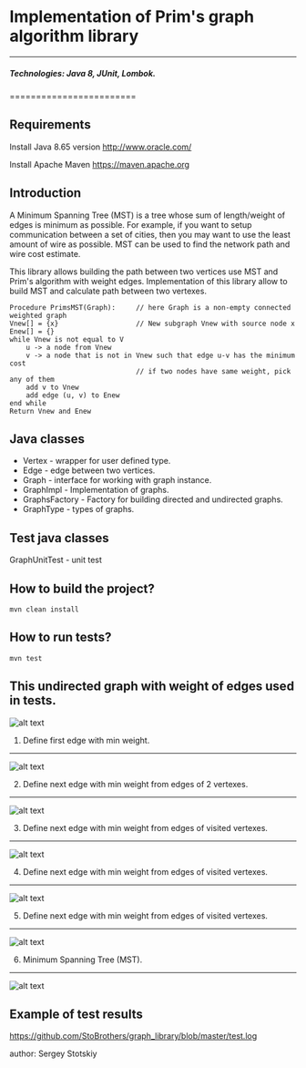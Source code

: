 # Implementation of Prim's graph algorithm library
------------

##### Technologies: Java 8, JUnit, Lombok.

========================

Requirements
------------
Install Java 8.65 version
http://www.oracle.com/ 

Install Apache Maven 
https://maven.apache.org

Introduction
------------

   A Minimum Spanning Tree (MST) is a tree whose sum of length/weight of edges is minimum as possible.
For example, if you want to setup communication between a set of cities, then you may want to
use the least amount of wire as possible. MST can be used to find the network path and wire cost
estimate.

   This library allows building the path between two vertices use MST and Prim's algorithm with weight edges.
Implementation of this library allow to build MST and calculate path between two vertexes.

```
Procedure PrimsMST(Graph):     // here Graph is a non-empty connected weighted graph
Vnew[] = {x}                   // New subgraph Vnew with source node x
Enew[] = {}
while Vnew is not equal to V
    u -> a node from Vnew
    v -> a node that is not in Vnew such that edge u-v has the minimum cost
                               // if two nodes have same weight, pick any of them
    add v to Vnew
    add edge (u, v) to Enew
end while
Return Vnew and Enew

```


Java classes
--------------------------

- Vertex - wrapper for user defined type.
- Edge - edge between two vertices.
- Graph - interface for working with graph instance.
- GraphImpl - Implementation of graphs.
- GraphsFactory - Factory for building directed and undirected graphs.
- GraphType - types of graphs.

Test java classes
--------------------------

GraphUnitTest  - unit test

How to build the project?
--------------------------

```
mvn clean install
```


How to run tests?
--------------------------

```
mvn test
```

This undirected graph with weight of edges used in tests.
--------------------------

![alt text](https://github.com/StoBrothers/prim_grah_library/blob/master/1.png)

1. Define first edge with min weight. 
--------------------------

![alt text](https://github.com/StoBrothers/prim_grah_library/blob/master/2.png)

2. Define next edge with min weight from edges of 2 vertexes. 
--------------------------

![alt text](https://github.com/StoBrothers/prim_grah_library/blob/master/3.png)

3. Define next edge with min weight from edges of visited vertexes. 
--------------------------

![alt text](https://github.com/StoBrothers/prim_grah_library/blob/master/4.png)

4. Define next edge with min weight from edges of visited vertexes. 
--------------------------

![alt text](https://github.com/StoBrothers/prim_grah_library/blob/master/5.png)

5. Define next edge with min weight from edges of visited vertexes. 
--------------------------
![alt text](https://github.com/StoBrothers/prim_grah_library/blob/master/6.png)

6. Minimum Spanning Tree (MST). 
--------------------------
![alt text](https://github.com/StoBrothers/prim_grah_library/blob/master/7.png)



Example of test results
--------------------------

https://github.com/StoBrothers/graph_library/blob/master/test.log




author: Sergey Stotskiy

